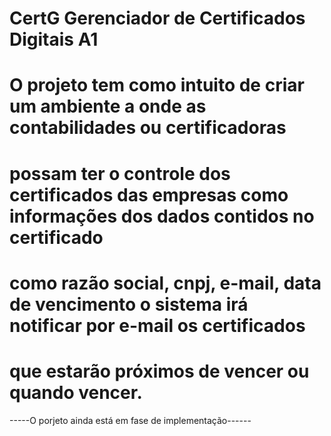 # CertG Gerenciador de Certificados Digitais A1
# O projeto tem como intuito de criar um ambiente a onde as contabilidades ou certificadoras 
# possam ter o controle dos certificados das empresas como informações dos dados contidos no certificado 
# como razão social, cnpj, e-mail, data de vencimento o sistema irá notificar por e-mail os certificados 
# que estarão próximos de vencer ou quando vencer. 

-----O porjeto ainda está em fase de implementação------
